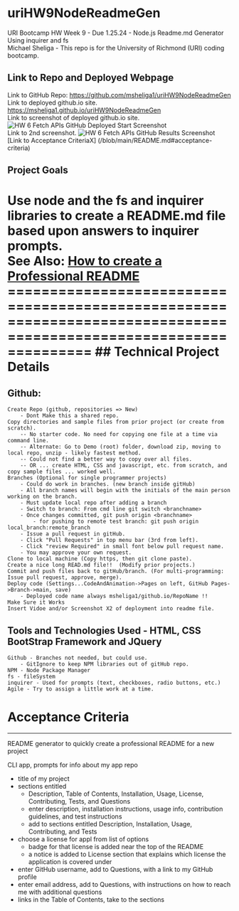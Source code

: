 # uriHW9NodeReadmeGen
URI Bootcamp HW Week 9 - Due 1.25.24 - Node.js Readme.md Generator Using inquirer and fs  
Michael Sheliga - This repo is for the University of Richmond (URI) coding bootcamp.   

## Link to Repo and Deployed Webpage    
Link to GitHub Repo: https://github.com/msheliga1/uriHW9NodeReadmeGen    
Link to deployed github.io site. https://msheliga1.github.io/uriHW9NodeReadmeGen   
Link to screenshot of deployed github.io site. ![HW 6 Fetch APIs GitHub Deployed Start Screenshot](./assets/images/WorkingScreenshot.PNG)    
Link to 2nd screenshot. ![HW 6 Fetch APIs GitHub Results Screenshot](./assets/images/ResultsScreenshot.PNG)   
[Link to Acceptance CriteriaX] (/blob/main/README.md#acceptance-criteria)

## Project Goals  
Use node and the fs and inquirer libraries to create a README.md file based upon answers to inquirer prompts.  
See Also: [How to create a Professional README](https://coding-boot-camp.github.io/full-stack/github/professional-readme-guide)
==================================================================================================================   ## Technical Project Details    
==================================================================================================================  
## Github:   
    Create Repo (github, repositories => New)   
        - Dont Make this a shared repo.  
    Copy directories and sample files from prior project (or create from scratch).  
        -- No starter code. No need for copying one file at a time via command line.  
        -- Alternate: Go to Demo (root) folder, download zip, moving to local repo, unzip - likely fastest method.     
        -- Could not find a better way to copy over all files.    
        -- OR ... create HTML, CSS and javascript, etc. from scratch, and copy sample files ... worked well.
    Branches (Optional for single programmer projects)  
        - Could do work in branches. (new branch inside gitHub)    
        - All branch names will begin with the initials of the main person working on the branch.  
        - Must update local repo after adding a branch  
        - Switch to branch: From cmd line git switch <branchname>   
        - Once changes committed, git push origin <branchname>  
            - for pushing to remote test branch: git push origin local_branch:remote_branch  
        - Issue a pull request in gitHub.  
        - Click "Pull Requests" in top menu bar (3rd from left).  
        - Click "review Required" in small font below pull request name.  
        - You may approve your own request.  
    Clone to local machine (Copy https, then git clone paste).    
    Create a nice long READ.md file!!  (Modify prior projects.)   
    Commit and push files back to gitHub/branch. (For multi-programming: Issue pull request, approve, merge).  
    Deploy code (Settings...CodeAndAnimation->Pages on left, GitHub Pages->Branch->main, save)  
        - Deployed code name always msheliga1/github.io/RepoName !!  
    Make Sure it Works   
    Insert Vidoe and/or Screenshot X2 of deployment into readme file. 
  
## Tools and Technologies Used - HTML, CSS BootStrap Framework and JQuery   
    Github - Branches not needed, but could use.  
        - GitIgnore to keep NPM libraries out of gitHub repo.
    NPM - Node Package Manager
    fs - fileSystem   
    inquirer - Used for prompts (text, checkboxes, radio buttons, etc.)
    Agile - Try to assign a little work at a time.   

# Acceptance Criteria
-----------------------  
README generator to quickly create a professional README for a new project  
  
CLI app, prompts for info about my app repo
 - title of my project  
 - sections entitled  
    - Description, Table of Contents, Installation, Usage, License, Contributing, Tests, and Questions  
    - enter description, installation instructions, usage info, contribution guidelines, and test instructions  
    - add to sections entitled Description, Installation, Usage, Contributing, and Tests  
- choose a license for appl from list of options  
    - badge for that license is added near the top of the README  
    - a notice is added to License section that explains which license the application is covered under  
- enter GitHub username, add to Questions, with a link to my GitHub profile  
- enter email address, add to Questions, with instructions on how to reach me with additional questions  
- links in the Table of Contents, take to the sections  
